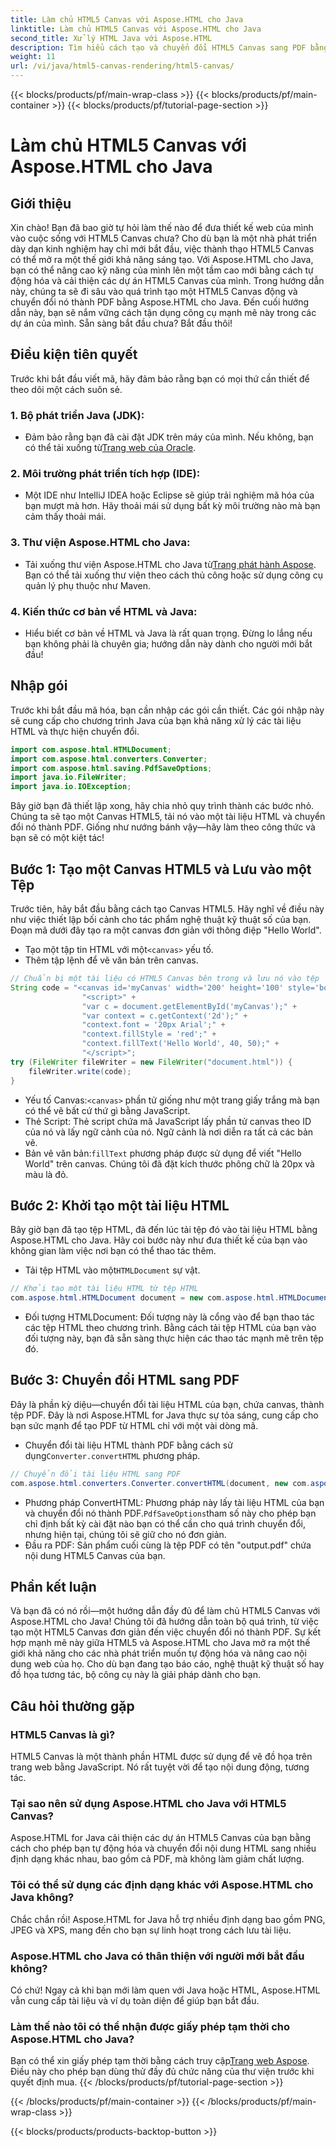 ```yaml
---
title: Làm chủ HTML5 Canvas với Aspose.HTML cho Java
linktitle: Làm chủ HTML5 Canvas với Aspose.HTML cho Java
second_title: Xử lý HTML Java với Aspose.HTML
description: Tìm hiểu cách tạo và chuyển đổi HTML5 Canvas sang PDF bằng Aspose.HTML for Java. Hướng dẫn này hoàn hảo cho các nhà phát triển muốn nâng cao dự án web của họ.
weight: 11
url: /vi/java/html5-canvas-rendering/html5-canvas/
---
```


{{< blocks/products/pf/main-wrap-class >}}
{{< blocks/products/pf/main-container >}}
{{< blocks/products/pf/tutorial-page-section >}}

# Làm chủ HTML5 Canvas với Aspose.HTML cho Java

## Giới thiệu
Xin chào! Bạn đã bao giờ tự hỏi làm thế nào để đưa thiết kế web của mình vào cuộc sống với HTML5 Canvas chưa? Cho dù bạn là một nhà phát triển dày dạn kinh nghiệm hay chỉ mới bắt đầu, việc thành thạo HTML5 Canvas có thể mở ra một thế giới khả năng sáng tạo. Với Aspose.HTML cho Java, bạn có thể nâng cao kỹ năng của mình lên một tầm cao mới bằng cách tự động hóa và cải thiện các dự án HTML5 Canvas của mình. Trong hướng dẫn này, chúng ta sẽ đi sâu vào quá trình tạo một HTML5 Canvas động và chuyển đổi nó thành PDF bằng Aspose.HTML cho Java. Đến cuối hướng dẫn này, bạn sẽ nắm vững cách tận dụng công cụ mạnh mẽ này trong các dự án của mình. Sẵn sàng bắt đầu chưa? Bắt đầu thôi!
## Điều kiện tiên quyết
Trước khi bắt đầu viết mã, hãy đảm bảo rằng bạn có mọi thứ cần thiết để theo dõi một cách suôn sẻ.
### 1. Bộ phát triển Java (JDK):
   -  Đảm bảo rằng bạn đã cài đặt JDK trên máy của mình. Nếu không, bạn có thể tải xuống từ[Trang web của Oracle](https://www.oracle.com/java/technologies/javase-jdk11-downloads.html).
### 2. Môi trường phát triển tích hợp (IDE):
   - Một IDE như IntelliJ IDEA hoặc Eclipse sẽ giúp trải nghiệm mã hóa của bạn mượt mà hơn. Hãy thoải mái sử dụng bất kỳ môi trường nào mà bạn cảm thấy thoải mái.
### 3. Thư viện Aspose.HTML cho Java:
   -  Tải xuống thư viện Aspose.HTML cho Java từ[Trang phát hành Aspose](https://releases.aspose.com/html/java/). Bạn có thể tải xuống thư viện theo cách thủ công hoặc sử dụng công cụ quản lý phụ thuộc như Maven.
### 4. Kiến thức cơ bản về HTML và Java:
   - Hiểu biết cơ bản về HTML và Java là rất quan trọng. Đừng lo lắng nếu bạn không phải là chuyên gia; hướng dẫn này dành cho người mới bắt đầu!
## Nhập gói
Trước khi bắt đầu mã hóa, bạn cần nhập các gói cần thiết. Các gói nhập này sẽ cung cấp cho chương trình Java của bạn khả năng xử lý các tài liệu HTML và thực hiện chuyển đổi.
```java
import com.aspose.html.HTMLDocument;
import com.aspose.html.converters.Converter;
import com.aspose.html.saving.PdfSaveOptions;
import java.io.FileWriter;
import java.io.IOException;
```
Bây giờ bạn đã thiết lập xong, hãy chia nhỏ quy trình thành các bước nhỏ. Chúng ta sẽ tạo một Canvas HTML5, tải nó vào một tài liệu HTML và chuyển đổi nó thành PDF. Giống như nướng bánh vậy—hãy làm theo công thức và bạn sẽ có một kiệt tác!
## Bước 1: Tạo một Canvas HTML5 và Lưu vào một Tệp
Trước tiên, hãy bắt đầu bằng cách tạo Canvas HTML5. Hãy nghĩ về điều này như việc thiết lập bối cảnh cho tác phẩm nghệ thuật kỹ thuật số của bạn. Đoạn mã dưới đây tạo ra một canvas đơn giản với thông điệp "Hello World".

-  Tạo một tập tin HTML với một`<canvas>` yếu tố.
- Thêm tập lệnh để vẽ văn bản trên canvas.
```java
// Chuẩn bị một tài liệu có HTML5 Canvas bên trong và lưu nó vào tệp 'document.html'
String code = "<canvas id='myCanvas' width='200' height='100' style='border:1px solid #d3d3d3;'></canvas>" +
				"<script>" +
				"var c = document.getElementById('myCanvas');" +
				"var context = c.getContext('2d');" +
				"context.font = '20px Arial';" +
				"context.fillStyle = 'red';" +
				"context.fillText('Hello World', 40, 50);" +
				"</script>";
try (FileWriter fileWriter = new FileWriter("document.html")) {
    fileWriter.write(code);
}
```

-  Yếu tố Canvas:`<canvas>` phần tử giống như một trang giấy trắng mà bạn có thể vẽ bất cứ thứ gì bằng JavaScript.
- Thẻ Script: Thẻ script chứa mã JavaScript lấy phần tử canvas theo ID của nó và lấy ngữ cảnh của nó. Ngữ cảnh là nơi diễn ra tất cả các bản vẽ.
-  Bản vẽ văn bản:`fillText` phương pháp được sử dụng để viết "Hello World" trên canvas. Chúng tôi đã đặt kích thước phông chữ là 20px và màu là đỏ.
## Bước 2: Khởi tạo một tài liệu HTML
Bây giờ bạn đã tạo tệp HTML, đã đến lúc tải tệp đó vào tài liệu HTML bằng Aspose.HTML cho Java. Hãy coi bước này như đưa thiết kế của bạn vào không gian làm việc nơi bạn có thể thao tác thêm.

-  Tải tệp HTML vào một`HTMLDocument` sự vật.
```java
// Khởi tạo một tài liệu HTML từ tệp HTML
com.aspose.html.HTMLDocument document = new com.aspose.html.HTMLDocument("document.html");
```

- Đối tượng HTMLDocument: Đối tượng này là cổng vào để bạn thao tác các tệp HTML theo chương trình. Bằng cách tải tệp HTML của bạn vào đối tượng này, bạn đã sẵn sàng thực hiện các thao tác mạnh mẽ trên tệp đó.
## Bước 3: Chuyển đổi HTML sang PDF
Đây là phần kỳ diệu—chuyển đổi tài liệu HTML của bạn, chứa canvas, thành tệp PDF. Đây là nơi Aspose.HTML for Java thực sự tỏa sáng, cung cấp cho bạn sức mạnh để tạo PDF từ HTML chỉ với một vài dòng mã.

-  Chuyển đổi tài liệu HTML thành PDF bằng cách sử dụng`Converter.convertHTML` phương pháp.
```java
// Chuyển đổi tài liệu HTML sang PDF
com.aspose.html.converters.Converter.convertHTML(document, new com.aspose.html.saving.PdfSaveOptions(), "output.pdf");
```

-  Phương pháp ConvertHTML: Phương pháp này lấy tài liệu HTML của bạn và chuyển đổi nó thành PDF.`PdfSaveOptions`tham số này cho phép bạn chỉ định bất kỳ cài đặt nào bạn có thể cần cho quá trình chuyển đổi, nhưng hiện tại, chúng tôi sẽ giữ cho nó đơn giản.
- Đầu ra PDF: Sản phẩm cuối cùng là tệp PDF có tên "output.pdf" chứa nội dung HTML5 Canvas của bạn.

## Phần kết luận
Và bạn đã có nó rồi—một hướng dẫn đầy đủ để làm chủ HTML5 Canvas với Aspose.HTML cho Java! Chúng tôi đã hướng dẫn toàn bộ quá trình, từ việc tạo một HTML5 Canvas đơn giản đến việc chuyển đổi nó thành PDF. Sự kết hợp mạnh mẽ này giữa HTML5 và Aspose.HTML cho Java mở ra một thế giới khả năng cho các nhà phát triển muốn tự động hóa và nâng cao nội dung web của họ. Cho dù bạn đang tạo báo cáo, nghệ thuật kỹ thuật số hay đồ họa tương tác, bộ công cụ này là giải pháp dành cho bạn.
## Câu hỏi thường gặp
### HTML5 Canvas là gì?
HTML5 Canvas là một thành phần HTML được sử dụng để vẽ đồ họa trên trang web bằng JavaScript. Nó rất tuyệt vời để tạo nội dung động, tương tác.
### Tại sao nên sử dụng Aspose.HTML cho Java với HTML5 Canvas?
Aspose.HTML for Java cải thiện các dự án HTML5 Canvas của bạn bằng cách cho phép bạn tự động hóa và chuyển đổi nội dung HTML sang nhiều định dạng khác nhau, bao gồm cả PDF, mà không làm giảm chất lượng.
### Tôi có thể sử dụng các định dạng khác với Aspose.HTML cho Java không?
Chắc chắn rồi! Aspose.HTML for Java hỗ trợ nhiều định dạng bao gồm PNG, JPEG và XPS, mang đến cho bạn sự linh hoạt trong cách lưu tài liệu.
### Aspose.HTML cho Java có thân thiện với người mới bắt đầu không?
Có chứ! Ngay cả khi bạn mới làm quen với Java hoặc HTML, Aspose.HTML vẫn cung cấp tài liệu và ví dụ toàn diện để giúp bạn bắt đầu.
### Làm thế nào tôi có thể nhận được giấy phép tạm thời cho Aspose.HTML cho Java?
 Bạn có thể xin giấy phép tạm thời bằng cách truy cập[Trang web Aspose](https://purchase.aspose.com/temporary-license/). Điều này cho phép bạn dùng thử đầy đủ chức năng của thư viện trước khi quyết định mua.
{{< /blocks/products/pf/tutorial-page-section >}}

{{< /blocks/products/pf/main-container >}}
{{< /blocks/products/pf/main-wrap-class >}}

{{< blocks/products/products-backtop-button >}}
